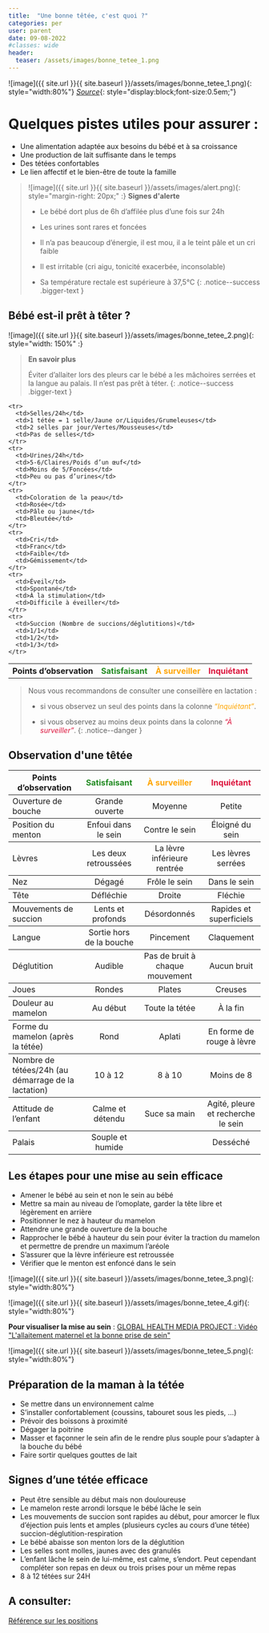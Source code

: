 ```yaml
---
title:  "Une bonne têtée, c'est quoi ?"
categories: per
user: parent
date: 09-08-2022
#classes: wide
header:
  teaser: /assets/images/bonne_tetee_1.png
---
```


![image]({{ site.url }}{{ site.baseurl }}/assets/images/bonne_tetee_1.png){: style="width:80%"}
*[Source](https://www.health.belgium.be/sites/default/files/uploads/fields/fpshealththemefile/brocsstexbrcfam.pdf)*{: style="display:block;font-size:0.5em;"}

# Quelques pistes utiles pour assurer :
- Une alimentation adaptée aux besoins du bébé et à sa croissance 
- Une production de lait suffisante dans le temps 
- Des tétées confortables 
- Le lien affectif et le bien-être de toute la famille 

>  ![image]({{ site.url }}{{ site.baseurl }}/assets/images/alert.png){: style="margin-right: 20px;" :} **Signes d'alerte**
>
>   - Le bébé dort plus de 6h d’affilée plus d’une fois sur 24h 
>
>   - Les urines sont rares et foncées 
>
>   - Il n’a pas beaucoup d’énergie, il est mou, il a le teint pâle et un cri faible 
>
>   - Il est irritable (cri aigu, tonicité exacerbée, inconsolable) 
>
>   - Sa température rectale est supérieure à 37,5°C 
{: .notice--success .bigger-text }


## Bébé est-il prêt à têter ?

![image]({{ site.url }}{{ site.baseurl }}/assets/images/bonne_tetee_2.png){: style="width: 150%" :}


>**En savoir plus**
>
>Éviter d’allaiter lors des pleurs car le bébé a les mâchoires serrées et la langue au palais. Il n’est pas prêt à téter.
{: .notice--success .bigger-text }




<table class="colored-table">
  <tbody>
    <tr>
      <th>Points d’observation</th>
      <th class="text-green">Satisfaisant</th>
      <th class="text-yellow">À surveiller</th>
      <th class="text-red">Inquiétant</th>
    </tr>

    <tr>
      <td>Selles/24h</td>
      <td>1 tétée = 1 selle/Jaune or/Liquides/Grumeleuses</td>
      <td>2 selles par jour/Vertes/Mousseuses</td>
      <td>Pas de selles</td>
    </tr>
    <tr>
      <td>Urines/24h</td>
      <td>5-6/Claires/Poids d’un œuf</td>
      <td>Moins de 5/Foncées</td>
      <td>Peu ou pas d’urines</td>
    </tr>
    <tr>
      <td>Coloration de la peau</td>
      <td>Rosée</td>
      <td>Pâle ou jaune</td>
      <td>Bleutée</td>
    </tr>
    <tr>
      <td>Cri</td>
      <td>Franc</td>
      <td>Faible</td>
      <td>Gémissement</td>
    </tr>
    <tr>
      <td>Éveil</td>
      <td>Spontané</td>
      <td>À la stimulation</td>
      <td>Difficile à éveiller</td>
    </tr>
    <tr>
      <td>Succion (Nombre de succions/déglutitions)</td>
      <td>1/1</td>
      <td>1/2</td>
      <td>1/3</td>
    </tr>
  </tbody>
</table>

> <i class="fas fa-exclamation-triangle"></i> Nous vous recommandons de consulter une conseillère en lactation :
>
> - si vous observez un seul des points dans la colonne <em class="text-yellow">“Inquiétant”</em>.
>
>- si vous observez au moins deux points dans la colonne <em class="text-red">“À surveiller”</em>.
{: .notice--danger }


## Observation d'une têtée

<table class="colored-table">
  <tbody>
    <tr>
      <th>Points d’observation</th>
      <th class="text-green">Satisfaisant</th>
      <th class="text-yellow">À surveiller</th>
      <th class="text-red">Inquiétant</th>
    </tr>
    <tr>
      <td>Ouverture de bouche</td>
      <td>Grande ouverte</td>
      <td>Moyenne</td>
      <td>Petite</td>
    </tr>
    <tr>
      <td>Position du menton</td>
      <td>Enfoui dans le sein</td>
      <td>Contre le sein</td>
      <td>Éloigné du sein</td>
    </tr>
    <tr>
      <td>Lèvres</td>
      <td>Les deux retroussées</td>
      <td>La lèvre inférieure rentrée</td>
      <td>Les lèvres serrées</td>
    </tr>
    <tr>
      <td>Nez</td>
      <td>Dégagé</td>
      <td>Frôle le sein</td>
      <td>Dans le sein</td>
    </tr>
    <tr>
      <td>Tête</td>
      <td>Défléchie</td>
      <td>Droite</td>
      <td>Fléchie</td>
    </tr>
    <tr>
      <td>Mouvements de succion</td>
      <td>Lents et profonds</td>
      <td>Désordonnés</td>
      <td>Rapides et superficiels</td>
    </tr>
    <tr>
      <td>Langue</td>
      <td>Sortie hors de la bouche</td>
      <td>Pincement</td>
      <td>Claquement</td>
    </tr>
    <tr>
      <td>Déglutition</td>
      <td>Audible</td>
      <td>Pas de bruit à chaque mouvement</td>
      <td>Aucun bruit</td>
    </tr>
    <tr>
      <td>Joues</td>
      <td>Rondes</td>
      <td>Plates</td>
      <td>Creuses</td>
    </tr>
    <tr>
      <td>Douleur au mamelon</td>
      <td>Au début</td>
      <td>Toute la tétée</td>
      <td>À la fin</td>
    </tr>
    <tr>
      <td>Forme du mamelon (après la tétée)</td>
      <td>Rond</td>
      <td>Aplati</td>
      <td>En forme de rouge à lèvre</td>
    </tr>
    <tr>
      <td>Nombre de tétées/24h (au démarrage de la lactation)</td>
      <td>10 à 12</td>
      <td>8 à 10</td>
      <td>Moins de 8</td>
    </tr>
    <tr>
      <td>Attitude de l’enfant</td>
      <td>Calme et détendu</td>
      <td>Suce sa main</td>
      <td>Agité, pleure et recherche le sein</td>
    </tr>
    <tr>
      <td>Palais</td>
      <td>Souple et humide</td>
      <td> </td>
      <td>Desséché</td>
    </tr>
  </tbody>
</table>



## Les étapes pour une mise au sein efficace

- Amener le bébé au sein et non le sein au bébé 
- Mettre sa main au niveau de l’omoplate, garder la tête libre et légèrement en arrière 
- Positionner le nez à hauteur du mamelon
- Attendre une grande ouverture de la bouche 
- Rapprocher le bébé à hauteur du sein pour éviter la traction du mamelon et permettre de prendre un maximum l’aréole
- S’assurer que la lèvre inférieure est retroussée 
- Vérifier que le menton est enfoncé dans le sein 

![image]({{ site.url }}{{ site.baseurl }}/assets/images/bonne_tetee_3.png){: style="width:80%"}

![image]({{ site.url }}{{ site.baseurl }}/assets/images/bonne_tetee_4.gif){: style="width:80%"}

**Pour visualiser la mise au sein** : [GLOBAL HEALTH MEDIA PROJECT : Vidéo "L'allaitement maternel et la bonne prise de sein"](https://drive.google.com/file/d/12EHHH5Zi5Em2Vmw-Ag5K9mXRYNGgP8y3/view?usp=sharing)

![image]({{ site.url }}{{ site.baseurl }}/assets/images/bonne_tetee_5.png){: style="width:80%"}

## Préparation de la maman à la tétée 

- Se mettre dans un environnement calme 
- S’installer confortablement (coussins, tabouret sous les pieds, …) 
- Prévoir des boissons à proximité 
- Dégager la poitrine 
- Masser et façonner le sein afin de le rendre plus souple pour s’adapter à la bouche du bébé 
- Faire sortir quelques gouttes de lait 

## Signes d’une tétée efficace 

- Peut être sensible au début mais non douloureuse 
- Le mamelon reste arrondi lorsque le bébé lâche le sein 
- Les mouvements de succion sont rapides au début, pour amorcer le flux d’éjection puis lents et amples (plusieurs cycles au cours d’une tétée) succion-déglutition-respiration 
- Le bébé abaisse son menton lors de la déglutition 
- Les selles sont molles, jaunes avec des granulés 
- L’enfant lâche le sein de lui-même, est calme, s’endort. Peut cependant compléter son repas en deux ou trois prises pour un même repas 
- 8 à 12 tétées sur 24H 


## A consulter: 

[Référence sur les positions](https://www.sikana.tv/fr/health/learn-the-basics-of-breastfeeding/allaiter-en-position-ballon-de-rugby)

<style>
.colored-table tr {
border-bottom: 1px solid;
}
.colored-table td:nth-of-type(1n+2),
.colored-table th:nth-of-type(1n+2){
text-align: center;
}


<!-- .colored-table th:nth-of-type(2),  -->
<!-- .colored-table td:nth-of-type(2) { -->
<!-- background-color: DarkSeaGreen; -->
<!-- } -->
<!-- .colored-table th:nth-of-type(3),  -->
<!-- .colored-table td:nth-of-type(3) { -->
<!-- background-color: PaleGoldenRod; -->
<!-- } -->
<!-- .colored-table th:nth-of-type(4),  -->
<!-- .colored-table td:nth-of-type(4) { -->
<!-- background-color: LightCoral; -->
<!-- } -->

.text-green {
color: ForestGreen;
}
.text-yellow {
color: orange;
}
.text-red {
color: Crimson;
}


.bigger-text {
font-size: 1em !important;
}

</style>
